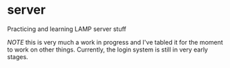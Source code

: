 server
======

Practicing and learning LAMP server stuff

*NOTE* this is very much a work in progress and I've tabled it for the moment to work on other things. Currently, the login system is still in very early stages.
